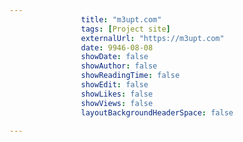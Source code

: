 ---
                title: "m3upt.com"
                tags: [Project site]
                externalUrl: "https://m3upt.com"
                date: 9946-08-08
                showDate: false
                showAuthor: false
                showReadingTime: false
                showEdit: false
                showLikes: false
                showViews: false
                layoutBackgroundHeaderSpace: false
                ---
